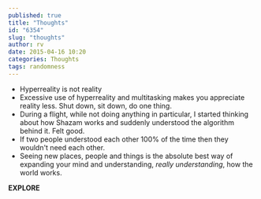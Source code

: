 ```yaml
---
published: true
title: "Thoughts"
id: "6354"
slug: "thoughts"
author: rv
date: 2015-04-16 10:20
categories: Thoughts
tags: randomness
---
```

<ul>
	<li>Hyperreality is not reality</li>
	<li>Excessive use of hyperreality and multitasking makes you appreciate reality less. Shut down, sit down, do one thing.</li>
	<li>During a flight, while not doing anything in particular, I started thinking about how Shazam works and suddenly understood the algorithm behind it. Felt good.</li>
	<li>If two people understood each other 100% of the time then they wouldn't need each other.</li>
	<li>Seeing new places, people and things is the absolute best way of expanding your mind and understanding, <em>really understanding</em>, how the world works.</li>
</ul>
<strong>EXPLORE</strong>